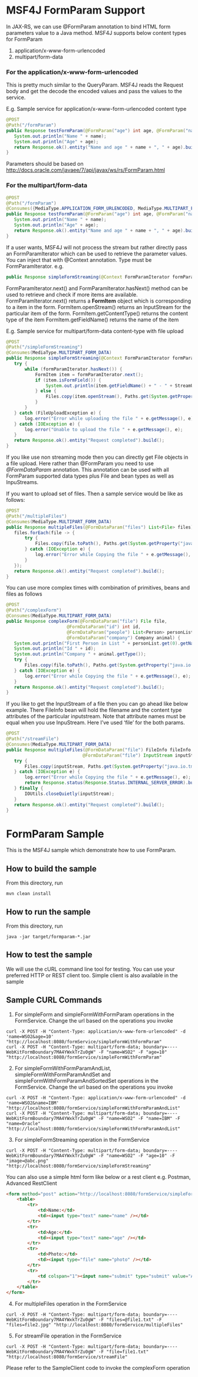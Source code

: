 #  MSF4J FormParam Support
In JAX-RS, we can use @FormParam annotation to bind HTML form parameters value to a Java method. 
MSF4J supports below content types for FormParam
1. application/x-www-form-urlencoded
2. multipart/form-data

### For the application/x-www-form-urlencoded 
This is pretty much similar to the QueryParam. MSF4J reads the Request body and get the decode the encoded values and pass the values to the service.

E.g.
Sample service for application/x-www-form-urlencoded content type
```java
@POST
@Path("/formParam")
public Response testFormParam(@FormParam("age") int age, @FormParam("name") String name) {
   System.out.println("Name " + name);
   System.out.println("Age" + age);
   return Response.ok().entity("Name and age " + name + ", " + age).build();
}
```
Parameters should be based on http://docs.oracle.com/javaee/7/api/javax/ws/rs/FormParam.html

### For the multipart/form-data
```java
@POST
@Path("/formParam")
@Consumes({MediaType.APPLICATION_FORM_URLENCODED, MediaType.MULTIPART_FORM_DATA})
public Response testFormParam(@FormParam("age") int age, @FormParam("name") String name) {
   System.out.println("Name " + name);
   System.out.println("Age" + age);
   return Response.ok().entity("Name and age " + name + ", " + age).build();
}
```
If a user wants, MSF4J will not process the stream but rather directly pass an FormParamIterator which can be used to retrieve the parameter values. 
You can inject that with @Context  annotation. Type must be FormParamIterator.
e.g.
```java
public Response simpleFormStreaming(@Context FormParamIterator formParamIterator) {
```
FormParamIterator.next() and FormParamIterator.hasNext() method can be used to retrieve and check if more items are available.
FormParamIterator.next() returns a **FormItem** object which is corresponding to a item in the form. 
FormItem.openStream() returns an InputStream for the particular item of the form.
FormItem.getContentType() returns the content type of the item
FormItem.getFieldName() returns the name of the item

E.g.
Sample service for multipart/form-data content-type with file upload
```java
@POST
@Path("/simpleFormStreaming")
@Consumes(MediaType.MULTIPART_FORM_DATA)
public Response simpleFormStreaming(@Context FormParamIterator formParamIterator) {
   try {
       while (formParamIterator.hasNext()) {
           FormItem item = formParamIterator.next();
           if (item.isFormField()) {
               System.out.println(item.getFieldName() + " - " + StreamUtil.asString(item.openStream()));
           } else {
               Files.copy(item.openStream(), Paths.get(System.getProperty("java.io.tmpdir"), item.getName()));
           }
       }
   } catch (FileUploadException e) {
       log.error("Error while uploading the file " + e.getMessage(), e);
   } catch (IOException e) {
       log.error("Unable to upload the file " + e.getMessage(), e);
   }
   return Response.ok().entity("Request completed").build();
}
```
If you like use non streaming mode then you can directly get File objects in a file upload. Here rather than @FormParam you need to use *@FormDataParam* annotation. This annotation can be used with all FormParam supported data types plus File and bean types as well as InpuStreams.

If you want to upload set of files. Then a sample service would be like as follows:
```java
@POST
@Path("/multipleFiles")
@Consumes(MediaType.MULTIPART_FORM_DATA)
public Response multipleFiles(@FormDataParam("files") List<File> files) {
   files.forEach(file -> {
       try {
           Files.copy(file.toPath(), Paths.get(System.getProperty("java.io.tmpdir"), file.getName()));
       } catch (IOException e) {
           log.error("Error while Copying the file " + e.getMessage(), e);
       }
   });
   return Response.ok().entity("Request completed").build();
}
```
You can use more complex times with combination of primitives, beans and files as follows
```java
@POST
@Path("/complexForm")
@Consumes(MediaType.MULTIPART_FORM_DATA)
public Response complexForm(@FormDataParam("file") File file,
                       @FormDataParam("id") int id,
                       @FormDataParam("people") List<Person> personList,
                       @FormDataParam("company") Company animal) {
   System.out.println("First Person in List " + personList.get(0).getName());
   System.out.println("Id " + id);
   System.out.println("Company " + animal.getType());
   try {
       Files.copy(file.toPath(), Paths.get(System.getProperty("java.io.tmpdir"), file.getName()));
   } catch (IOException e) {
       log.error("Error while Copying the file " + e.getMessage(), e);
   }
   return Response.ok().entity("Request completed").build();
}
```

If you like to get the InputStream of a file then you can go ahead like below example. There FileInfo bean will hold the filename and the content type attributes of the particular inputstream. Note that attribute names must be equal when you use InpuStream. Here I’ve used ‘file’ for the both params.
```java
@POST
@Path("/streamFile")
@Consumes(MediaType.MULTIPART_FORM_DATA)
public Response multipleFiles(@FormDataParam("file") FileInfo fileInfo,
                             @FormDataParam("file") InputStream inputStream) {
   try {
       Files.copy(inputStream, Paths.get(System.getProperty("java.io.tmpdir"), fileInfo.getFileName()));
   } catch (IOException e) {
       log.error("Error while Copying the file " + e.getMessage(), e);
       return Response.status(Response.Status.INTERNAL_SERVER_ERROR).build();
   } finally {
       IOUtils.closeQuietly(inputStream);
   }
   return Response.ok().entity("Request completed").build();
}
```

# FormParam Sample

This is the MSF4J sample which demonstrate how to use FormParam.

## How to build the sample

From this directory, run

```
mvn clean install
```

## How to run the sample

From this directory, run
```
java -jar target/formparam-*.jar
```

## How to test the sample

We will use the cURL command line tool for testing. You can use your preferred HTTP or REST client too.
Simple client is also available in the sample

## Sample CURL Commands 
1. For simpleForm and simpleFormWithFormParam operations in the FormService. Change the url based on the operations you invoke
```
curl -X POST -H "Content-Type: application/x-www-form-urlencoded" -d 'name=WSO2&age=10' "http://localhost:8080/formService/simpleFormWithFormParam"
curl -X POST -H "Content-Type: multipart/form-data; boundary=----WebKitFormBoundary7MA4YWxkTrZu0gW" -F "name=WSO2" -F "age=10" "http://localhost:8080/formService/simpleFormWithFormParam"
```
2. For simpleFormWithFormParamAndList, simpleFormWithFormParamAndSet and simpleFormWithFormParamAndSortedSet operations in the FormService. Change the url based on the operations you invoke
```
curl -X POST -H "Content-Type: application/x-www-form-urlencoded" -d 'name=WSO2&name=IBM' "http://localhost:8080/formService/simpleFormWithFormParamAndList"
curl -X POST -H "Content-Type: multipart/form-data; boundary=----WebKitFormBoundary7MA4YWxkTrZu0gW" -F "name=WSO2" -F "name=IBM" -F "name=Oracle" "http://localhost:8080/formService/simpleFormWithFormParamAndList"
```
3. For simpleFormStreaming operation in the FormService
```
curl -X POST -H "Content-Type: multipart/form-data; boundary=----WebKitFormBoundary7MA4YWxkTrZu0gW" -F "name=WSO2" -F "age=10" -F "image=@abc.png" "http://localhost:8080/formService/simpleFormStreaming"
```
You can also use a simple html form like below or a rest client e.g. Postman, Advanced RestClient
```html
<form method="post" action="http://localhost:8080/formService/simpleFormStreaming">
    <table>
        <tr>
    	    <td>Name:</td>
    	    <td><input type="text" name="name" /></td>
        </tr>
        <tr>
    	    <td>Age:</td>
    	    <td><input type="text" name="age" /></td>
        </tr>
        <tr>
    	    <td>Photo:</td>
    	    <td><input type="file" name="photo" /></td>
        </tr>
        <tr>
    	    <td colspan="1"><input name="submit" type="submit" value="Add User" /></td>
        </tr>
    </table>
</form>
```

4. For multipleFiles operation in the FormService
```
curl -X POST -H "Content-Type: multipart/form-data; boundary=----WebKitFormBoundary7MA4YWxkTrZu0gW" -F "files=@file1.txt" -F "files=file2.jpg" "http://localhost:8080/formService/multipleFiles"
```
5. For streamFile operation in the FormService
```
curl -X POST -H "Content-Type: multipart/form-data; boundary=----WebKitFormBoundary7MA4YWxkTrZu0gW" -F "file=file1.txt" "http://localhost:8080/formService/streamFile"
```
Please refer to the SampleClient code to invoke the complexForm operation